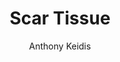 ---
title: "Scar Tissue"
author: "Anthony Keidis"
img: "scar-tissue.jpg"
review: "Constant drug abuse in the first half of the book. The later half was a mix of in-and-out of rehab, song writing and girls. Too much shooting-up-coke-and-herion-by-him-self-in-a-hotel-room and too little crazy adventures with his band members."
---